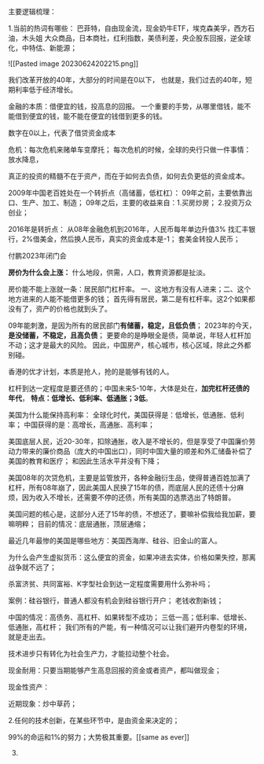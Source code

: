 
主要逻辑梳理：

1.当前的热词有哪些：
巴菲特，自由现金流，现金奶牛ETF，埃克森美孚，西方石油，木头姐
大众商品，日本商社，红利指数，美债利差，央企股东回报，逆全球化，中特估、新能源；

![[Pasted image 20230624202215.png]]

我们改革开放的40年，大部分的时间是在0以下，
也就是，我们过去的40年，短期利率低于经济增长。

金融的本质：借便宜的钱，投高息的回报。
一个重要的手势，从哪里借钱，能不能借到便宜的钱，能不能在便宜的钱借到更多的钱。

数字在0以上，代表了借贷资金成本

危机：每次危机来赌单车变摩托；
每次危机的时候，全球的央行只做一件事情：放水降息，

真正的投资的精髓不在于资产，而在于如何去负债，如何去负更低的资金成本。

2009年中国老百姓处在一个转折点（高储蓄，低杠杠）：
09年之前，主要依靠出口、生产、加工、制造；
09年之后，主要的收益来自：1.买房炒房； 2.投资万众创业；

2016年是转折点：
从08年金融危机到2016年，人民币每年单边升值3%
找汇丰银行，2%借美金，然后换人民币，真实的资金成本是-1；
套美金转投人民币；

付鹏2023年闭门会

**房价为什么会上涨：**
什么地段，供需，人口，教育资源都是扯淡。

房价能不能上涨就一条：居民部门杠杆率。
一、这地方有没有人进来；二、这个地方进来的人能不能借更多的钱；
首先得有居民，第二是有杠杆率。这2个如果都没有了，资产的价格也就到头了。

09年能刺激，是因为所有的居民部门**有储蓄，稳定，且低负债**；
2023年的今天，**是没储蓄，不稳定，且高负债**；
更要命的是睁眼全是债，简单说，年轻人杠杆加不动；这才是最大的风险。
因此，中国房产，核心城市，核心区域，除此之外都别碰。

香港的优才计划，本质是抢人，抢的是能够有钱的人。

杠杆到达一定程度是要还债的；中国未来5-10年，大体是处在，**加完杠杆还债的年代**，
**特点：低增长、低利率、低通胀；3低**。

美国为什么能保持高利率：
全球化时代，美国获得是：低增长，低通胀、低利率； 中国获得的是：高增长，高通胀、高利率；

美国底层人民，近20-30年，扣除通胀，收入是不增长的，但是享受了中国廉价劳动力带来的廉价商品（庞大的中国出口），同时中国大量的顺差和外汇储备补偿了美国的教育和医疗；
和因此生活水平并没有下降；

美国08年的次贷危机，主要是监管放开，各种金融衍生品，使得普通百姓加满了杠杆，所有08年崩了，因此美国人民换了15年的债，而底层人民的还债十分麻烦，因为收入不增长，还需要不停的还债，所有美国的选票选出了特朗普。


美国问题的核心是，这部分人还了15年的债，不想还了，要嘛补偿我给我加薪，要嘛明粹；
目前的情况：底层通胀，顶层通缩；

最近几年最惨的美国是哪些地方：美国西海岸、硅谷、旧金山的富人。

为什么会产生虚拟货币：这么便宜的资金，如果冲进去实体，价格如果失控，那离战争就不远了；

杀富济贫、共同富裕、K字型社会到达一定程度需要用什么弥补吗；

案例：硅谷银行，普通人都没有机会到硅谷银行开户；
老钱收割新钱；

中国的情况：高债务、高杠杆、如果转型不成功；
三低一高；低利率、低增长、低通胀，高杠杆； 
我们所有的产能，有一种情况可以让我们避开内卷型的环境，就是走出去。


技术进步只有转化为社会生产力，才能拉动整个社会。

现金耐用：只要当期能够产生高息回报的资金或者资产，都叫做现金； 

现金性资产：

近期现象：炒中草药；


2.任何的技术创新，在某些环节中，是由资金来决定的；

99%的命运和1%的努力；大势极其重要。[[same as ever]]



3.
